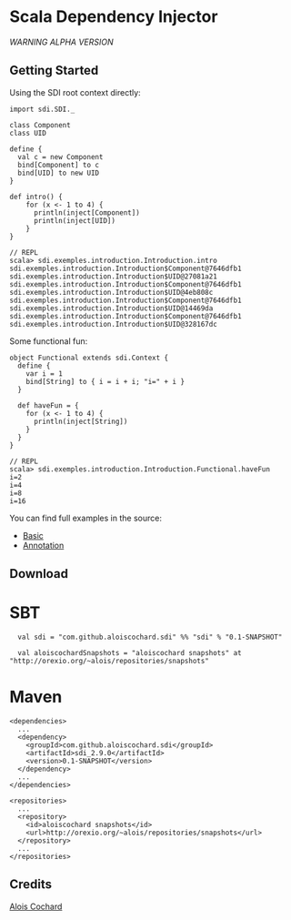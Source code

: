 # Scala Dependency Injector

*WARNING ALPHA VERSION*

## Getting Started

Using the SDI root context directly:

    import sdi.SDI._

    class Component
    class UID

    define {
      val c = new Component
      bind[Component] to c
      bind[UID] to new UID
    }

    def intro() {
        for (x <- 1 to 4) {
          println(inject[Component])
          println(inject[UID])
        }
    }

    // REPL
    scala> sdi.exemples.introduction.Introduction.intro
    sdi.exemples.introduction.Introduction$Component@7646dfb1
    sdi.exemples.introduction.Introduction$UID@27081a21
    sdi.exemples.introduction.Introduction$Component@7646dfb1
    sdi.exemples.introduction.Introduction$UID@4eb808c
    sdi.exemples.introduction.Introduction$Component@7646dfb1
    sdi.exemples.introduction.Introduction$UID@14469da
    sdi.exemples.introduction.Introduction$Component@7646dfb1
    sdi.exemples.introduction.Introduction$UID@328167dc

Some functional fun:

    object Functional extends sdi.Context {
      define {
        var i = 1
        bind[String] to { i = i + i; "i=" + i }
      }

      def haveFun = {
        for (x <- 1 to 4) {
          println(inject[String])
        }
      }
    }

    // REPL
    scala> sdi.exemples.introduction.Introduction.Functional.haveFun
    i=2
    i=4
    i=8
    i=16

You can find full examples in the source:

  * [Basic](http://github.com/aloiscochard/sdi/blob/master/src/test/scala/sdi/examples/1_Basic.scala)
  * [Annotation](http://github.com/aloiscochard/sdi/blob/master/src/test/scala/sdi/examples/2_Annotation.scala)

## Download

# SBT

      val sdi = "com.github.aloiscochard.sdi" %% "sdi" % "0.1-SNAPSHOT"

      val aloiscochardSnapshots = "aloiscochard snapshots" at "http://orexio.org/~alois/repositories/snapshots" 

# Maven

    <dependencies>
      ...
      <dependency>
        <groupId>com.github.aloiscochard.sdi</groupId>
        <artifactId>sdi_2.9.0</artifactId>
        <version>0.1-SNAPSHOT</version>
      </dependency>
      ...
    </dependencies>

    <repositories>
      ...
      <repository>
        <id>aloiscochard snapshots</id>
        <url>http://orexio.org/~alois/repositories/snapshots</url>
      </repository>
      ...
    </repositories>

## Credits
[Alois Cochard](http://aloiscochard.blogspot.com)
